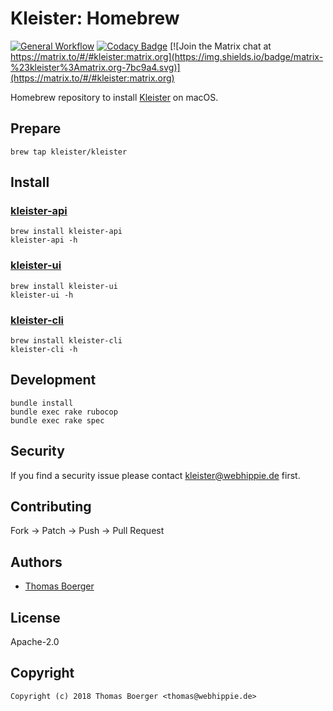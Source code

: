 # Kleister: Homebrew

[![General Workflow](https://github.com/kleister/homebrew-kleister/actions/workflows/general.yml/badge.svg)](https://github.com/kleister/homebrew-kleister/actions/workflows/general.yml) [![Codacy Badge](https://app.codacy.com/project/badge/Grade/ba764ae23b89464c98160567bbfb04f8)](https://www.codacy.com/gh/kleister/homebrew-kleister/dashboard?utm_source=github.com&amp;utm_medium=referral&amp;utm_content=kleister/homebrew-kleister&amp;utm_campaign=Badge_Grade) [![Join the Matrix chat at https://matrix.to/#/#kleister:matrix.org](https://img.shields.io/badge/matrix-%23kleister%3Amatrix.org-7bc9a4.svg)](https://matrix.to/#/#kleister:matrix.org)

Homebrew repository to install [Kleister](https://kleister.eu) on macOS.

## Prepare

```console
brew tap kleister/kleister
```

## Install

### [kleister-api](https://github.com/kleister/kleister-api)

```console
brew install kleister-api
kleister-api -h
```

### [kleister-ui](https://github.com/kleister/kleister-ui)

```console
brew install kleister-ui
kleister-ui -h
```

### [kleister-cli](https://github.com/kleister/kleister-cli)

```console
brew install kleister-cli
kleister-cli -h
```

## Development

```console
bundle install
bundle exec rake rubocop
bundle exec rake spec
```

## Security

If you find a security issue please contact
[kleister@webhippie.de](mailto:kleister@webhippie.de) first.

## Contributing

Fork -> Patch -> Push -> Pull Request

## Authors

*   [Thomas Boerger](https://github.com/tboerger)

## License

Apache-2.0

## Copyright

```console
Copyright (c) 2018 Thomas Boerger <thomas@webhippie.de>
```
